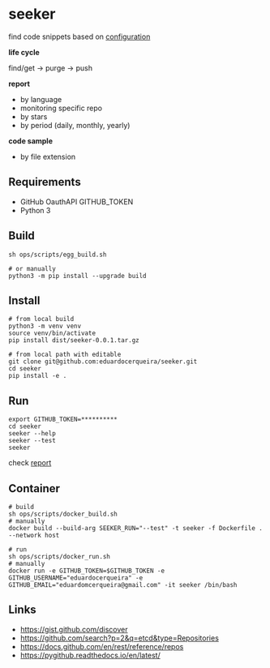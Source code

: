 # seeker

find code snippets based on [configuration](seeker/seeker.conf)

**life cycle**

find/get -> purge -> push

**report**

* by language
* monitoring specific repo
* by stars
* by period (daily, monthly, yearly)

**code sample**

* by file extension

## Requirements
* GitHub OauthAPI GITHUB_TOKEN
* Python 3

## Build

```shell
sh ops/scripts/egg_build.sh

# or manually
python3 -m pip install --upgrade build
```

## Install

```shell
# from local build
python3 -m venv venv
source venv/bin/activate
pip install dist/seeker-0.0.1.tar.gz

# from local path with editable
git clone git@github.com:eduardocerqueira/seeker.git
cd seeker
pip install -e .
```

## Run

```shell
export GITHUB_TOKEN=**********
cd seeker
seeker --help
seeker --test
seeker
```

check [report](seeker/report.txt)

## Container

```shell
# build
sh ops/scripts/docker_build.sh
# manually 
docker build --build-arg SEEKER_RUN="--test" -t seeker -f Dockerfile . --network host

# run
sh ops/scripts/docker_run.sh
# manually
docker run -e GITHUB_TOKEN=$GITHUB_TOKEN -e GITHUB_USERNAME="eduardocerqueira" -e GITHUB_EMAIL="eduardomcerqueira@gmail.com" -it seeker /bin/bash
```

## Links

* https://gist.github.com/discover
* https://github.com/search?p=2&q=etcd&type=Repositories
* https://docs.github.com/en/rest/reference/repos
* https://pygithub.readthedocs.io/en/latest/